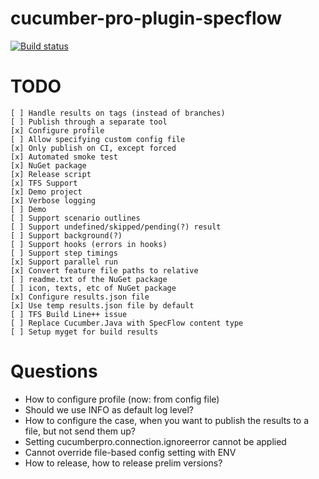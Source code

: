 # cucumber-pro-plugin-specflow

[![Build status](https://gasparnagy.visualstudio.com/_apis/public/build/definitions/dc4f6ce1-e00f-4c7d-98fd-9397bf9a4281/43/badge)](https://gasparnagy.visualstudio.com/cucumber-pro-specflow-plugin/_build/index?context=allDefinitions&path=%5C&definitionId=43&_a=completed)

# TODO

    [ ] Handle results on tags (instead of branches)
    [ ] Publish through a separate tool
    [x] Configure profile
    [ ] Allow specifying custom config file
    [x] Only publish on CI, except forced
    [x] Automated smoke test
    [x] NuGet package
    [x] Release script
    [x] TFS Support
    [x] Demo project
    [x] Verbose logging
    [ ] Demo
    [ ] Support scenario outlines
    [ ] Support undefined/skipped/pending(?) result
    [ ] Support background(?)
    [ ] Support hooks (errors in hooks)
    [ ] Support step timings
    [x] Support parallel run
    [x] Convert feature file paths to relative
    [ ] readme.txt of the NuGet package
    [ ] icon, texts, etc of NuGet package
    [x] Configure results.json file
    [x] Use temp results.json file by default
    [ ] TFS Build Line++ issue
    [ ] Replace Cucumber.Java with SpecFlow content type
    [ ] Setup myget for build results

# Questions

- How to configure profile (now: from config file)
- Should we use INFO as default log level?
- How to configure the case, when you want to publish the results to a file, but not send them up?
- Setting cucumberpro.connection.ignoreerror cannot be applied
- Cannot override file-based config setting with ENV
- How to release, how to release prelim versions?

